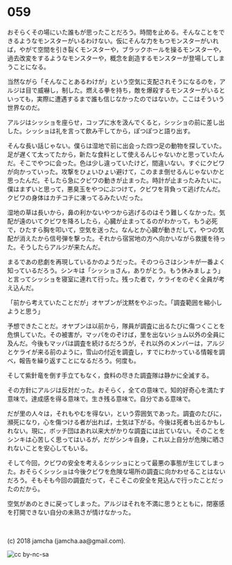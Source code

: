 # 059

おそらくその場にいた誰もが思ったことだろう。時間を止める。そんなことをできるようなモンスターがいるわけない。仮にそんな力をもつモンスターがいれば，やがて空間を引き裂くモンスターや，ブラックホールを操るモンスターや，過去改変をするようなモンスターや，概念を創造するモンスターが登場してしまうことになる。  

当然ながら「そんなことあるわけが」という空気に支配されそうになるのを，アルジは目で威嚇し，制した。燃える拳を持ち，敵を爆殺するモンスターがいるといっても，実際に遭遇するまで誰も信じなかったのではないか。ここはそういう世界なのだ。  

アルジはシッショを座らせ，コップに水を汲んでくると，シッショの前に差し出した。シッショは礼を言って飲み干してから，ぽつぽつと語り出す。  

そんな長い話じゃない。僕らは湿地で前に出会った四つ足の動物を探していた。足が遅くて太ってたから，新たな食料として使えるんじゃないかと思っていたんだ。そこでやつに会った。色は少し違っていたけど，間違いない。すぐにクビワが向かっていった。攻撃をひょいひょい避けて，このまま倒せるんじゃないかと思ったんだ。そしたら急にクビワの動きが止まった。時計が止まったみたいに。僕はまずいと思って，悪臭玉をやつにぶつけて，クビワを背負って逃げたんだ。クビワの身体はカチコチに凍ってるみたいだった。  

湿地の草は長いから，鼻の利かないやつから逃げるのはそう難しくなかった。気配が遠のいてクビワを降ろしたら，心臓が止まってるのがわかって，もう必死で，ひたすら胸を叩いて，空気を送った。なんとか心臓が動きだして，やつの気配が消えたから信号弾を撃った。それから宿営地の方へ向かいながら救援を待った。そうしたらアルジが来たんだ。  

まるであの悲劇を再現しているかのようだった。そのつらさはシンキが一番よく知っているだろう。シンキは「シッショさん，ありがとう。もう休みましょう」と言ってシッショを寝室に連れて行った。残った者で，ケライをのぞく全員が考え込んだ。  

「前から考えていたことだが」オヤブンが沈黙をやぶった。「調査範囲を縮小しようと思う」  

予想できたことだ。オヤブンは以前から，隊員が調査に出るたびに傷つくことを危惧していた。その被害が，マッパをのぞけば，里を出ないショム以外の全員に及んだ。今後もマッパは調査を続けるだろうが，それ以外のメンバーは，アルジとケライが来る前のように，雪山の付近を調査し，すでにわかっている情報を調べ，報告を繰り返すことになるだろう。何度も。  

そして紫針竜を倒す手立てもなく，食料の尽きた調査隊は静かに全滅する。  

その方針にアルジは反対だった。おそらく，全ての意味で。知的好奇心を満たす意味で。達成感を得る意味で。生き残る意味で。自分である意味で。  

だが里の人々は，それもやむを得ない，という雰囲気であった。調査のたびに，瀕死になり，心を傷つける者が出れば，士気は下がる。今後は死者も出るかもしれない。現に，ボッチ団はあれ以来大がかりな調査には出ていない。そのことをシンキは心苦しく思ってはいるが，だがシンキ自身，これ以上自分が危険に晒されないことを安心してもいる。  

そして今回，クビワの安全を考えるシッショにとって最悪の事態が生じてしまった。おそらくシッショは今後クビワを危険な場所の調査に向かわせることはないだろう。そもそも今回の調査だって，そこそこの安全を見込んで行ったことだったのだから。  

空気があのときに戻ってしまった。アルジはそれを不満に思うとともに，閉塞感を打開できない自分の未熟さが情けなかった。  

<br>  
<br>  
(c) 2018 jamcha (jamcha.aa@gmail.com).  

![cc by-nc-sa](http://i.creativecommons.org/l/by-nc-sa/4.0/88x31.png)
